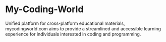 # My-Coding-World
Unified platform for cross-platform educational materials, mycodingworld.com aims to provide a streamlined and
accessible learning experience for individuals interested in coding and programming.
